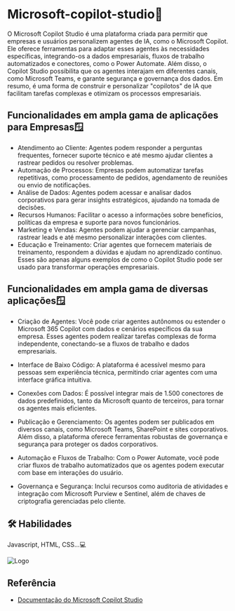 
# Microsoft-copilot-studio📘


O Microsoft Copilot Studio é uma plataforma criada para permitir que empresas e usuários personalizem agentes de IA, como o Microsoft Copilot. Ele oferece ferramentas para adaptar esses agentes às necessidades específicas, integrando-os a dados empresariais, fluxos de trabalho automatizados e conectores, como o Power Automate. Além disso, o Copilot Studio possibilita que os agentes interajam em diferentes canais, como Microsoft Teams, e garante segurança e governança dos dados.
Em resumo, é uma forma de construir e personalizar "copilotos" de IA que facilitam tarefas complexas e otimizam os processos empresariais. 

## Funcionalidades em ampla gama de aplicações para Empresas🪟

- Atendimento ao Cliente: Agentes podem responder a perguntas frequentes, fornecer suporte técnico e até mesmo ajudar clientes a rastrear pedidos ou resolver problemas.
- Automação de Processos: Empresas podem automatizar tarefas repetitivas, como processamento de pedidos, agendamento de reuniões ou envio de notificações.
- Análise de Dados: Agentes podem acessar e analisar dados corporativos para gerar insights estratégicos, ajudando na tomada de decisões.
- Recursos Humanos: Facilitar o acesso a informações sobre benefícios, políticas da empresa e suporte para novos funcionários.
- Marketing e Vendas: Agentes podem ajudar a gerenciar campanhas, rastrear leads e até mesmo personalizar interações com clientes.
- Educação e Treinamento: Criar agentes que fornecem materiais de treinamento, respondem a dúvidas e ajudam no aprendizado contínuo.
Esses são apenas alguns exemplos de como o Copilot Studio pode ser usado para transformar operações empresariais.

## Funcionalidades em ampla gama de diversas aplicações🪟
- Criação de Agentes: Você pode criar agentes autônomos ou estender o Microsoft 365 Copilot com dados e cenários específicos da sua empresa. Esses agentes podem realizar tarefas complexas de forma independente, conectando-se a fluxos de trabalho e dados empresariais.

- Interface de Baixo Código: A plataforma é acessível mesmo para pessoas sem experiência técnica, permitindo criar agentes com uma interface gráfica intuitiva.

- Conexões com Dados: É possível integrar mais de 1.500 conectores de dados predefinidos, tanto da Microsoft quanto de terceiros, para tornar os agentes mais eficientes.

- Publicação e Gerenciamento: Os agentes podem ser publicados em diversos canais, como Microsoft Teams, SharePoint e sites corporativos. Além disso, a plataforma oferece ferramentas robustas de governança e segurança para proteger os dados corporativos.

- Automação e Fluxos de Trabalho: Com o Power Automate, você pode criar fluxos de trabalho automatizados que os agentes podem executar com base em interações do usuário.

- Governança e Segurança: Inclui recursos como auditoria de atividades e integração com Microsoft Purview e Sentinel, além de chaves de criptografia gerenciadas pelo cliente.
## 🛠 Habilidades

Javascript, HTML, CSS...💻

![Logo](https://abhishekdhoriya.com/wp-content/uploads/2024/06/microsoft-Copilot-Studio-Logo.webp)

## Referência

 - [Documentação do Microsoft Copilot Studio](https://learn.microsoft.com/pt-br/microsoft-copilot-studio/)
